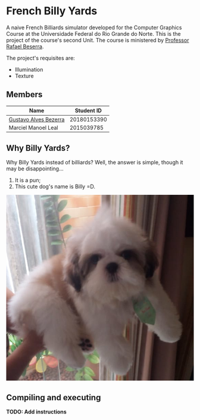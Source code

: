# French Billy Yards #
A naive French Billiards simulator developed for the
Computer Graphics Course at the Universidade Federal do Rio Grande do Norte.
This is the project of the course's second Unit.
The course is ministered by [Professor Rafael Beserra](http://www.dimap.ufrn.br/~rafaelbg/index.php).

The project's requisites are:
* Illumination
* Texture

## Members ##
Name | Student ID
---- | ----------
[Gustavo Alves Bezerra](http://psiencephiction.wordpress.com) | 20180153390
Marciel Manoel Leal | 2015039785


## Why Billy Yards? ##

Why Billy Yards instead of billiards?
Well, the answer is simple, though it may be disappointing...

1. It is a pun;
2. This cute dog's name is Billy =D.

![Billy learning to float](/imgs/billy.jpeg)

## Compiling and executing ##

**TODO: Add instructions**

